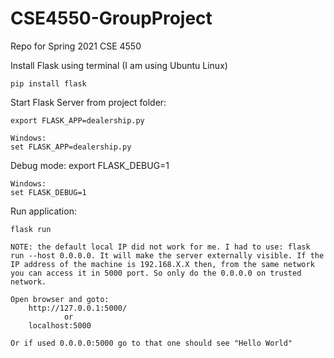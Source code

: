 # CSE4550-GroupProject
Repo for Spring 2021 CSE 4550 

Install Flask using terminal (I am using Ubuntu Linux)
    
    pip install flask

Start Flask Server from project folder:
    
    export FLASK_APP=dealership.py

    Windows:
    set FLASK_APP=dealership.py

Debug mode:
    export FLASK_DEBUG=1

    Windows:
    set FLASK_DEBUG=1

Run application:
    
    flask run

    NOTE: the default local IP did not work for me. I had to use: flask run --host 0.0.0.0. It will make the server externally visible. If the IP address of the machine is 192.168.X.X then, from the same network you can access it in 5000 port. So only do the 0.0.0.0 on trusted network.

    Open browser and goto: 
        http://127.0.0.1:5000/
                or
        localhost:5000

    Or if used 0.0.0.0:5000 go to that one should see "Hello World"
